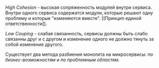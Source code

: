 *High Cohesion* - высокая сопряженность модулей внутри сервиса. Внутри одного сервиса содержатся модули, которые решают одну проблему и которые "изменяются вместе". [[Принцип единой ответственности]].

*Low Couping* - слабая связанность, сервисы должны быть слабо связанны друг и с другом и изменение одного не должно тянуть за собой изменение другого.

Существует два метода разбиения монолита на микросервисы: *по бизнес-возможностям* и *по проблемным областям*.